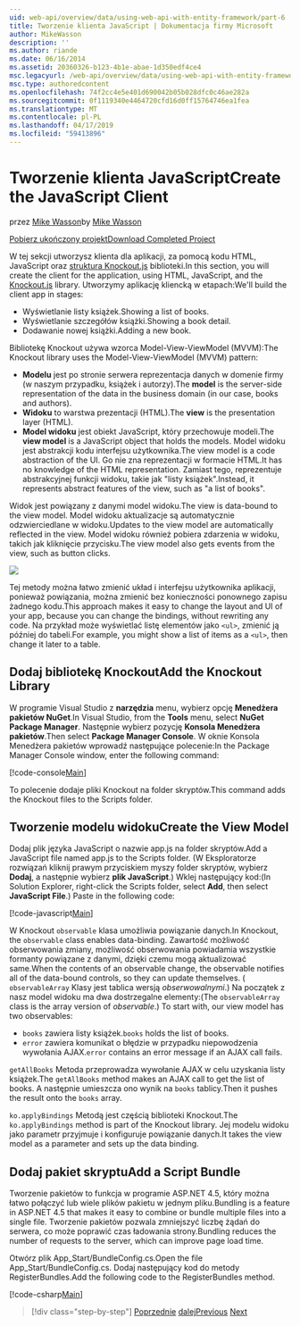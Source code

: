```yaml
---
uid: web-api/overview/data/using-web-api-with-entity-framework/part-6
title: Tworzenie klienta JavaScript | Dokumentacja firmy Microsoft
author: MikeWasson
description: ''
ms.author: riande
ms.date: 06/16/2014
ms.assetid: 20360326-b123-4b1e-abae-1d350edf4ce4
msc.legacyurl: /web-api/overview/data/using-web-api-with-entity-framework/part-6
msc.type: authoredcontent
ms.openlocfilehash: 74f2cc4e5e401d690042b05b028dfc0c46ae282a
ms.sourcegitcommit: 0f1119340e4464720cfd16d0ff15764746ea1fea
ms.translationtype: MT
ms.contentlocale: pl-PL
ms.lasthandoff: 04/17/2019
ms.locfileid: "59413896"
---
```

# <a name="create-the-javascript-client"></a><span data-ttu-id="4f147-102">Tworzenie klienta JavaScript</span><span class="sxs-lookup"><span data-stu-id="4f147-102">Create the JavaScript Client</span></span>

<span data-ttu-id="4f147-103">przez [Mike Wasson](https://github.com/MikeWasson)</span><span class="sxs-lookup"><span data-stu-id="4f147-103">by [Mike Wasson](https://github.com/MikeWasson)</span></span>

[<span data-ttu-id="4f147-104">Pobierz ukończony projekt</span><span class="sxs-lookup"><span data-stu-id="4f147-104">Download Completed Project</span></span>](https://github.com/MikeWasson/BookService)

<span data-ttu-id="4f147-105">W tej sekcji utworzysz klienta dla aplikacji, za pomocą kodu HTML, JavaScript oraz [struktura Knockout.js](http://knockoutjs.com/) biblioteki.</span><span class="sxs-lookup"><span data-stu-id="4f147-105">In this section, you will create the client for the application, using HTML, JavaScript, and the [Knockout.js](http://knockoutjs.com/) library.</span></span> <span data-ttu-id="4f147-106">Utworzymy aplikację kliencką w etapach:</span><span class="sxs-lookup"><span data-stu-id="4f147-106">We'll build the client app in stages:</span></span>

- <span data-ttu-id="4f147-107">Wyświetlanie listy książek.</span><span class="sxs-lookup"><span data-stu-id="4f147-107">Showing a list of books.</span></span>
- <span data-ttu-id="4f147-108">Wyświetlanie szczegółów książki.</span><span class="sxs-lookup"><span data-stu-id="4f147-108">Showing a book detail.</span></span>
- <span data-ttu-id="4f147-109">Dodawanie nowej książki.</span><span class="sxs-lookup"><span data-stu-id="4f147-109">Adding a new book.</span></span>

<span data-ttu-id="4f147-110">Bibliotekę Knockout używa wzorca Model-View-ViewModel (MVVM):</span><span class="sxs-lookup"><span data-stu-id="4f147-110">The Knockout library uses the Model-View-ViewModel (MVVM) pattern:</span></span>

- <span data-ttu-id="4f147-111">**Modelu** jest po stronie serwera reprezentacja danych w domenie firmy (w naszym przypadku, książek i autorzy).</span><span class="sxs-lookup"><span data-stu-id="4f147-111">The **model** is the server-side representation of the data in the business domain (in our case, books and authors).</span></span>
- <span data-ttu-id="4f147-112">**Widoku** to warstwa prezentacji (HTML).</span><span class="sxs-lookup"><span data-stu-id="4f147-112">The **view** is the presentation layer (HTML).</span></span>
- <span data-ttu-id="4f147-113">**Model widoku** jest obiekt JavaScript, który przechowuje modeli.</span><span class="sxs-lookup"><span data-stu-id="4f147-113">The **view model** is a JavaScript object that holds the models.</span></span> <span data-ttu-id="4f147-114">Model widoku jest abstrakcji kodu interfejsu użytkownika.</span><span class="sxs-lookup"><span data-stu-id="4f147-114">The view model is a code abstraction of the UI.</span></span> <span data-ttu-id="4f147-115">Go nie zna reprezentacji w formacie HTML.</span><span class="sxs-lookup"><span data-stu-id="4f147-115">It has no knowledge of the HTML representation.</span></span> <span data-ttu-id="4f147-116">Zamiast tego, reprezentuje abstrakcyjnej funkcji widoku, takie jak &quot;listy książek&quot;.</span><span class="sxs-lookup"><span data-stu-id="4f147-116">Instead, it represents abstract features of the view, such as &quot;a list of books&quot;.</span></span>

<span data-ttu-id="4f147-117">Widok jest powiązany z danymi model widoku.</span><span class="sxs-lookup"><span data-stu-id="4f147-117">The view is data-bound to the view model.</span></span> <span data-ttu-id="4f147-118">Model widoku aktualizacje są automatycznie odzwierciedlane w widoku.</span><span class="sxs-lookup"><span data-stu-id="4f147-118">Updates to the view model are automatically reflected in the view.</span></span> <span data-ttu-id="4f147-119">Model widoku również pobiera zdarzenia w widoku, takich jak kliknięcie przycisku.</span><span class="sxs-lookup"><span data-stu-id="4f147-119">The view model also gets events from the view, such as button clicks.</span></span>

![](part-6/_static/image1.png)

<span data-ttu-id="4f147-120">Tej metody można łatwo zmienić układ i interfejsu użytkownika aplikacji, ponieważ powiązania, można zmienić bez konieczności ponownego zapisu żadnego kodu.</span><span class="sxs-lookup"><span data-stu-id="4f147-120">This approach makes it easy to change the layout and UI of your app, because you can change the bindings, without rewriting any code.</span></span> <span data-ttu-id="4f147-121">Na przykład może wyświetlać listę elementów jako `<ul>`, zmienić ją później do tabeli.</span><span class="sxs-lookup"><span data-stu-id="4f147-121">For example, you might show a list of items as a `<ul>`, then change it later to a table.</span></span>

## <a name="add-the-knockout-library"></a><span data-ttu-id="4f147-122">Dodaj bibliotekę Knockout</span><span class="sxs-lookup"><span data-stu-id="4f147-122">Add the Knockout Library</span></span>

<span data-ttu-id="4f147-123">W programie Visual Studio z **narzędzia** menu, wybierz opcję **Menedżera pakietów NuGet**.</span><span class="sxs-lookup"><span data-stu-id="4f147-123">In Visual Studio, from the **Tools** menu, select **NuGet Package Manager**.</span></span> <span data-ttu-id="4f147-124">Następnie wybierz pozycję **Konsola Menedżera pakietów**.</span><span class="sxs-lookup"><span data-stu-id="4f147-124">Then select **Package Manager Console**.</span></span> <span data-ttu-id="4f147-125">W oknie Konsola Menedżera pakietów wprowadź następujące polecenie:</span><span class="sxs-lookup"><span data-stu-id="4f147-125">In the Package Manager Console window, enter the following command:</span></span>

[!code-console[Main](part-6/samples/sample1.cmd)]

<span data-ttu-id="4f147-126">To polecenie dodaje pliki Knockout na folder skryptów.</span><span class="sxs-lookup"><span data-stu-id="4f147-126">This command adds the Knockout files to the Scripts folder.</span></span>

## <a name="create-the-view-model"></a><span data-ttu-id="4f147-127">Tworzenie modelu widoku</span><span class="sxs-lookup"><span data-stu-id="4f147-127">Create the View Model</span></span>

<span data-ttu-id="4f147-128">Dodaj plik języka JavaScript o nazwie app.js na folder skryptów.</span><span class="sxs-lookup"><span data-stu-id="4f147-128">Add a JavaScript file named app.js to the Scripts folder.</span></span> <span data-ttu-id="4f147-129">(W Eksploratorze rozwiązań kliknij prawym przyciskiem myszy folder skryptów, wybierz **Dodaj**, a następnie wybierz **plik JavaScript**.) Wklej następujący kod:</span><span class="sxs-lookup"><span data-stu-id="4f147-129">(In Solution Explorer, right-click the Scripts folder, select **Add**, then select **JavaScript File**.) Paste in the following code:</span></span>

[!code-javascript[Main](part-6/samples/sample2.js)]

<span data-ttu-id="4f147-130">W Knockout `observable` klasa umożliwia powiązanie danych.</span><span class="sxs-lookup"><span data-stu-id="4f147-130">In Knockout, the `observable` class enables data-binding.</span></span> <span data-ttu-id="4f147-131">Zawartość możliwość obserwowania zmiany, możliwość obserwowania powiadamia wszystkie formanty powiązane z danymi, dzięki czemu mogą aktualizować same.</span><span class="sxs-lookup"><span data-stu-id="4f147-131">When the contents of an observable change, the observable notifies all of the data-bound controls, so they can update themselves.</span></span> <span data-ttu-id="4f147-132">( `observableArray` Klasy jest tablica wersją *obserwowalnymi*.) Na początek z nasz model widoku ma dwa dostrzegalne elementy:</span><span class="sxs-lookup"><span data-stu-id="4f147-132">(The `observableArray` class is the array version of *observable*.) To start with, our view model has two observables:</span></span>

- <span data-ttu-id="4f147-133">`books` zawiera listy książek.</span><span class="sxs-lookup"><span data-stu-id="4f147-133">`books` holds the list of books.</span></span>
- <span data-ttu-id="4f147-134">`error` zawiera komunikat o błędzie w przypadku niepowodzenia wywołania AJAX.</span><span class="sxs-lookup"><span data-stu-id="4f147-134">`error` contains an error message if an AJAX call fails.</span></span>

<span data-ttu-id="4f147-135">`getAllBooks` Metoda przeprowadza wywołanie AJAX w celu uzyskania listy książek.</span><span class="sxs-lookup"><span data-stu-id="4f147-135">The `getAllBooks` method makes an AJAX call to get the list of books.</span></span> <span data-ttu-id="4f147-136">A następnie umieszcza ono wynik na `books` tablicy.</span><span class="sxs-lookup"><span data-stu-id="4f147-136">Then it pushes the result onto the `books` array.</span></span>

<span data-ttu-id="4f147-137">`ko.applyBindings` Metodą jest częścią biblioteki Knockout.</span><span class="sxs-lookup"><span data-stu-id="4f147-137">The `ko.applyBindings` method is part of the Knockout library.</span></span> <span data-ttu-id="4f147-138">Jej modelu widoku jako parametr przyjmuje i konfiguruje powiązanie danych.</span><span class="sxs-lookup"><span data-stu-id="4f147-138">It takes the view model as a parameter and sets up the data binding.</span></span>

## <a name="add-a-script-bundle"></a><span data-ttu-id="4f147-139">Dodaj pakiet skryptu</span><span class="sxs-lookup"><span data-stu-id="4f147-139">Add a Script Bundle</span></span>

<span data-ttu-id="4f147-140">Tworzenie pakietów to funkcja w programie ASP.NET 4.5, który można łatwo połączyć lub wiele plików pakietu w jednym pliku.</span><span class="sxs-lookup"><span data-stu-id="4f147-140">Bundling is a feature in ASP.NET 4.5 that makes it easy to combine or bundle multiple files into a single file.</span></span> <span data-ttu-id="4f147-141">Tworzenie pakietów pozwala zmniejszyć liczbę żądań do serwera, co może poprawić czas ładowania strony.</span><span class="sxs-lookup"><span data-stu-id="4f147-141">Bundling reduces the number of requests to the server, which can improve page load time.</span></span>

<span data-ttu-id="4f147-142">Otwórz plik App\_Start/BundleConfig.cs.</span><span class="sxs-lookup"><span data-stu-id="4f147-142">Open the file App\_Start/BundleConfig.cs.</span></span> <span data-ttu-id="4f147-143">Dodaj następujący kod do metody RegisterBundles.</span><span class="sxs-lookup"><span data-stu-id="4f147-143">Add the following code to the RegisterBundles method.</span></span>

[!code-csharp[Main](part-6/samples/sample3.cs)]

> [!div class="step-by-step"]
> <span data-ttu-id="4f147-144">[Poprzednie](part-5.md)
> [dalej](part-7.md)</span><span class="sxs-lookup"><span data-stu-id="4f147-144">[Previous](part-5.md)
[Next](part-7.md)</span></span>
